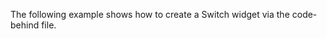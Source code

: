 The following example shows how to create a Switch widget via the code-behind file.

<snippet id='creating-switch-code'/>
<snippet id='creating-switch-xml'/>
